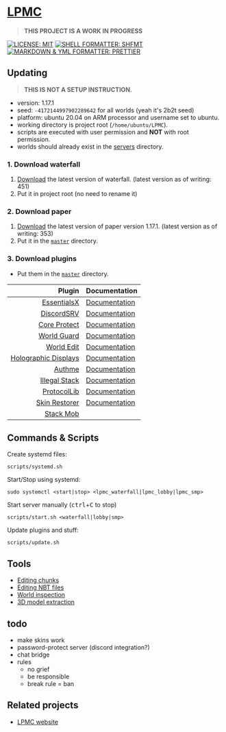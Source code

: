 # [LPMC](https://github.com/developomp/LPMC)

> **THIS PROJECT IS A WORK IN PROGRESS**

[![LICENSE: MIT](https://img.shields.io/badge/License-MIT-green?style=for-the-badge)](./LICENSE)
[![SHELL FORMATTER: SHFMT](https://img.shields.io/badge/shell_formatter-shfmt-darkgrey?style=for-the-badge)](https://github.com/mvdan/sh)
[![MARKDOWN & YML FORMATTER: PRETTIER](https://img.shields.io/badge/markdown_&_yml_formatter-pretiier-ff69b4?style=for-the-badge)](https://github.com/prettier/prettier)

## Updating

> **THIS IS NOT A SETUP INSTRUCTION.**

- version: 1.17.1
- seed: `-4172144997902289642` for all worlds (yeah it's 2b2t seed)
- platform: ubuntu 20.04 on ARM processor and username set to ubuntu.
- working directory is project root (`/home/ubuntu/LPMC`).
- scripts are executed with user permission and **NOT** with root permission.
- worlds should already exist in the [servers](./servers) directory.

### 1. Download waterfall

1. [Download](https://papermc.io/downloads#Waterfall) the latest version of waterfall. (latest version as of writing: 451)
2. Put it in project root (no need to rename it)

### 2. Download paper

1. [Download](https://papermc.io/downloads#Paper-1.17) the latest version of paper version 1.17.1. (latest version as of writing: 353)
2. Put it in the [`master`](./master) directory.

### 3. Download plugins

- Put them in the [`master`](./master) directory.

|                                                                                                                Plugin | Documentation                                                         |
| --------------------------------------------------------------------------------------------------------------------: | :-------------------------------------------------------------------- |
|                                                      [EssentialsX](https://dev.bukkit.org/projects/essentialsx/files) | [Documentation](https://essentialsx.net/wiki/Home.html)               |
|                                                        [DiscordSRV](https://dev.bukkit.org/projects/discordsrv/files) | [Documentation](https://docs.discordsrv.com)                          |
|                                                     [Core Protect](https://dev.bukkit.org/projects/coreprotect/files) | [Documentation](https://docs.coreprotect.net)                         |
|                                                       [World Guard](https://dev.bukkit.org/projects/worldguard/files) | [Documentation](https://worldguard.enginehub.org/en/latest)           |
|                                                         [World Edit](https://dev.bukkit.org/projects/worldedit/files) | [Documentation](https://worldedit.enginehub.org/en/latest)            |
|                                    [Holographic Displays](https://dev.bukkit.org/projects/holographic-displays/files) | [Documentation](https://filoghost.me/docs/holographic-displays)       |
|                                                       [Authme](https://dev.bukkit.org/projects/authme-reloaded/files) | [Documentation](https://github.com/AuthMe/AuthMeReloaded/wiki)        |
|                            [Illegal Stack](https://www.spigotmc.org/resources/dupe-fixes-illegal-stack-remover.44411) | [Documentation](https://github.com/dniym/IllegalStack/wiki)           |
|                                                    [ProtocolLib](https://www.spigotmc.org/resources/protocollib.1997) | [Documentation](https://github.com/dmulloy2/ProtocolLib/wiki)         |
|                                                [Skin Restorer](https://www.spigotmc.org/resources/skinsrestorer.2124) | [Documentation](https://github.com/SkinsRestorer/SkinsRestorerX/wiki) |
| [Stack Mob](https://www.spigotmc.org/resources/stackmob-enhance-your-servers-performance-without-the-sacrifice.29999) |                                                                       |

## Commands & Scripts

Create systemd files:

```
scripts/systemd.sh
```

Start/Stop using systemd:

```
sudo systemctl <start|stop> <lpmc_waterfall|lpmc_lobby|lpmc_smp>
```

Start server manually (<kbd>ctrl</kbd>+<kbd>C</kbd> to stop)

```
scripts/start.sh <waterfall|lobby|smp>
```

Update plugins and stuff:

```
scripts/update.sh
```

## Tools

- [Editing chunks](https://github.com/Amulet-Team/Amulet-Map-Editor)
- [Editing NBT files](https://marketplace.visualstudio.com/items?itemName=Misodee.vscode-nbt)
- [World inspection](https://github.com/toolbox4minecraft/amidst)
- [3D model extraction](https://github.com/erich666/Mineways)

## todo

- make skins work
- password-protect server (discord integration?)
- chat bridge
- rules
  - no grief
  - be responsible
  - break rule = ban

## Related projects

- [LPMC website](https://github.com/developomp/lpmc.developomp.com)
